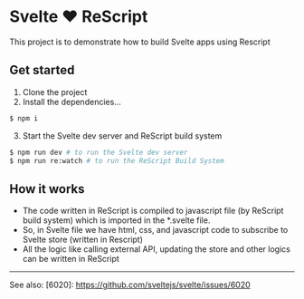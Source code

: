 # Svelte ❤️ ReScript

This project is to demonstrate how to build Svelte apps using Rescript

## Get started

1. Clone the project
2. Install the dependencies...
```bash
$ npm i
```
3. Start the Svelte dev server and ReScript build system
```bash
$ npm run dev # to run the Svelte dev server
$ npm run re:watch # to run the ReScript Build System
```

## How it works
- The code written in ReScript is compiled to javascript file (by ReScript build system) which is imported in the *.svelte file. 
- So, in Svelte file we have html, css, and javascript code to subscribe to Svelte store (written in Rescript)
- All the logic like calling external API, updating the store and other logics can be written in ReScript

---

See also: [6020]: https://github.com/sveltejs/svelte/issues/6020


